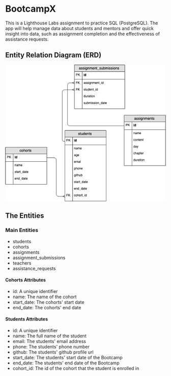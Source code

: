 # BootcampX
This is a Lighthouse Labs assignment to practice SQL (PostgreSQL).
The app will help manage data about students and mentors and offer quick insight into data, such as assignment completion and the effectiveness of assistance requests.

## Entity Relation Diagram (ERD)

!["entity_relation-diagram"](https://github.com/yuzhakova/BootcampX/blob/master/docs/entity_relation_dagram_(ERD).png)

## The Entities

### Main Entities
- students
- cohorts
- assignments
- assignment_submissions
- teachers
- assistance_requests

#### Cohorts Attributes
- id: A unique identifier
- name: The name of the cohort
- start_date: The cohorts' start date
- end_date: The cohorts' end date

#### Students Attributes
- id: A unique identifier
- name: The full name of the student
- email: The students' email address
- phone: The students' phone number
- github: The students' github profile url
- start_date: The students' start date of the Bootcamp
- end_date: The students' end date of the Bootcamp
- cohort_id: The id of the cohort that the student is enrolled in